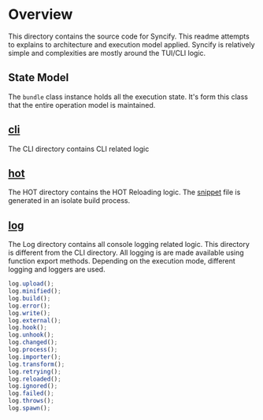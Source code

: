 # Overview

This directory contains the source code for Syncify. This readme attempts to explains to architecture and execution model applied. Syncify is relatively simple and complexities are mostly around the TUI/CLI logic.

## State Model

The `bundle` class instance holds all the execution state. It's form this class that the entire operation model is maintained.

## [cli](/cli)

The CLI directory contains CLI related logic

## [hot](/hot)

The HOT directory contains the HOT Reloading logic. The [snippet](/snippet) file is generated in an isolate build process.

## [log](/log)

The Log directory contains all console logging related logic. This directory is different from the CLI directory. All logging is are made available using function export methods. Depending on the execution mode, different logging and loggers are used.

```js
log.upload();
log.minified();
log.build();
log.error();
log.write();
log.external();
log.hook();
log.unhook();
log.changed();
log.process();
log.importer();
log.transform();
log.retrying();
log.reloaded();
log.ignored();
log.failed();
log.throws();
log.spawn();
```
